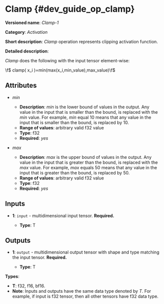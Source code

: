# Clamp {#dev_guide_op_clamp}

**Versioned name**: *Clamp-1*

**Category**: *Activation*

**Short description**: *Clamp* operation represents clipping activation
function.

**Detailed description**:

*Clamp* does the following with the input tensor element-wise:

  \f$ clamp( x_i )=min(max(x_i,min\_value),max\_value)\f$

## Attributes

* *min*

  * **Description**: *min* is the lower bound of values in the output. Any value
    in the input that is smaller than the bound, is replaced with the *min*
    value. For example, *min* equal 10 means that any value in the input that is
    smaller than the bound, is replaced by 10.
  * **Range of values**: arbitrary valid f32 value
  * **Type**: f32
  * **Required**: *yes*

* *max*

  * **Description**: *max* is the upper bound of values in the output. Any value
    in the input that is greater than the bound, is replaced with the *max*
    value. For example, *max* equals 50 means that any value in the input that
    is greater than the bound, is replaced by 50.
  * **Range of values**: arbitrary valid f32 value
  * **Type**: f32
  * **Required**: *yes*

## Inputs

* **1**: ``input`` - multidimensional input tensor. **Required.**

  * **Type**: T

## Outputs

* **1**: ``output`` - multidimensional output tensor with shape and type
  matching the input tensor. **Required.**

  * **Type**: T

**Types**:

* **T**: f32, f16, bf16.
* **Note**: Inputs and outputs have the same data type denoted by *T*. For
  example, if input is f32 tensor, then all other tensors have f32 data type.
